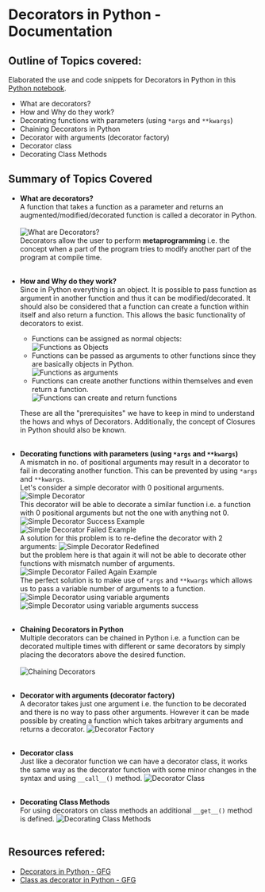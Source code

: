 # Decorators in Python - Documentation

## Outline of Topics covered:
Elaborated the use and code snippets for Decorators in Python in this [Python notebook](decorators.ipynb).
* What are decorators?
* How and Why do they work?
* Decorating functions with parameters (using `*args` and `**kwargs`)
* Chaining Decorators in Python
* Decorator with arguments (decorator factory)
* Decorator class
* Decorating Class Methods

## Summary of Topics Covered
* **What are decorators?**<br>
A function that takes a function as a parameter and returns an augmented/modified/decorated function is called a decorator in Python.<br><br>
![What are Decorators?](Images/screenshot1.PNG)<br>
Decorators allow the user to perform **metaprogramming** i.e. the concept when a part of the program tries to modify another part of the program at compile time.<br><br>
* **How and Why do they work?**<br>
Since in Python everything is an object. It is possible to pass function as argument in another function and thus it can be modified/decorated. It should also be considered that a function can create a function within itself and also return a function. This allows the basic functionality of decorators to exist.
    - Functions can be assigned as normal objects:<br>
    ![Functions as Objects](Images/screenshot2.PNG)<br>
    - Functions can be passed as arguments to other functions since they are basically objects in Python.<br>
    ![Functions as arguments](Images/screenshot3.PNG)<br>
    - Functions can create another functions within themselves and even return a function.<br>
    ![Functions can create and return functions](Images/screenshot4.PNG)<br>

    These are all the "prerequisites" we have to keep in mind to understand the hows and whys of Decorators. Additionally, the concept of Closures in Python should also be known.<br><br> 
* **Decorating functions with parameters (using `*args` and `**kwargs`)**<br>
A mismatch in no. of positional arguments may result in a decorator to fail in decorating another function. This can be prevented by using `*args` and `**kwargs`.<br>
Let's consider a simple decorator with 0 positional arguments.
![Simple Decorator](Images/screenshot5.PNG)<br>
This decorator will be able to decorate a similar function i.e. a function with 0 positional arguments but not the one with anything not 0.
![Simple Decorator Success Example](Images/screenshot6.PNG)<br>
![Simple Decorator Failed Example](Images/screenshot7.PNG)<br>
A solution for this problem is to re-define the decorator with 2 arguments: 
![Simple Decorator Redefined](Images/screenshot8.PNG)<br>
but the problem here is that again it will not be able to decorate other functions with mismatch number of arguments.
![Simple Decorator Failed Again Example](Images/screenshot9.PNG)<br>
The perfect solution is to make use of `*args` and `**kwargs` which allows us to pass a variable number of arguments to a function.
![Simple Decorator using variable arguments](Images/screenshot10.PNG)<br>
![Simple Decorator using variable arguments success](Images/screenshot11.PNG)<br><br>
* **Chaining Decorators in Python**<br>
Multiple decorators can be chained in Python i.e. a function can be decorated multiple times with different or same decorators by simply placing the decorators above the desired function.<br><br>
![Chaining Decorators](Images/screenshot12.PNG)<br><br>
* **Decorator with arguments (decorator factory)**<br>
A decorator takes just one argument i.e. the function to be decorated and there is no way to pass other arguments. However it can be made possible by creating a function which takes arbitrary arguments and returns a decorator.
![Decorator Factory](Images/screenshot13.PNG)<br><br>
* **Decorator class**<br>
Just like a decorator function we can have a decorator class, it works the same way as the decorator function with some minor changes in the syntax and using `__call__()` method.
![Decorator Class](Images/screenshot14.PNG)<br><br>
* **Decorating Class Methods**<br>
For using decorators on class methods an additional `__get__()` method is defined.
![Decorating Class Methods](Images/screenshot15.PNG)<br><br>

## Resources refered:
- [Decorators in Python - GFG](https://www.geeksforgeeks.org/decorators-in-python/)
- [Class as decorator in Python - GFG](https://www.geeksforgeeks.org/class-as-decorator-in-python/)